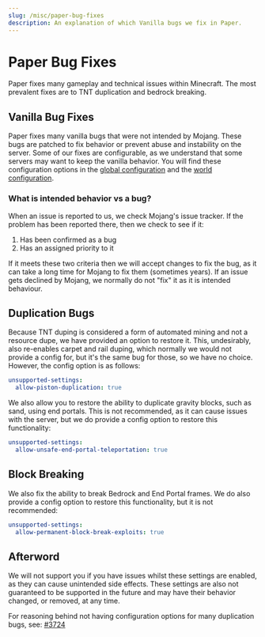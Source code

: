 ```yaml
---
slug: /misc/paper-bug-fixes
description: An explanation of which Vanilla bugs we fix in Paper.
---
```


# Paper Bug Fixes

Paper fixes many gameplay and technical issues within Minecraft. The most prevalent fixes are to TNT duplication and bedrock breaking.

## Vanilla Bug Fixes

Paper fixes many vanilla bugs that were not intended by Mojang. These bugs are patched to fix behavior or prevent abuse and
instability on the server. Some of our fixes are configurable, as we understand that some servers may want to keep the
vanilla behavior. You will find these configuration options in the [global configuration](/docs/paper/admin/reference/configuration/global-configuration.mdx)
and the [world configuration](/docs/paper/admin/reference/configuration/world-configuration.mdx).

### What is intended behavior vs a bug?

When an issue is reported to us, we check Mojang's issue tracker. If the problem has been reported there, then we
check to see if it:

1) Has been confirmed as a bug
2) Has an assigned priority to it

If it meets these two criteria then we will accept changes to fix the bug, as it can take a long time for Mojang to fix 
them (sometimes years). If an issue gets declined by Mojang, we normally do not "fix" it as it is intended behaviour.

## Duplication Bugs

Because TNT duping is considered a form of automated mining and not a resource dupe, we have provided an option to 
restore it. This, undesirably, also re-enables carpet and rail duping, which normally we would not provide a config for, 
but it's the same bug for those, so we have no choice. However, the config option is as follows:

```yaml
unsupported-settings:
  allow-piston-duplication: true
```

We also allow you to restore the ability to duplicate gravity blocks, such as sand, using end portals. This is not
recommended, as it can cause issues with the server, but we do provide a config option to restore this functionality:
```yaml
unsupported-settings:
  allow-unsafe-end-portal-teleportation: true
```

## Block Breaking

We also fix the ability to break Bedrock and End Portal frames. We do also provide a config option to restore this
functionality, but it is not recommended:
```yaml
unsupported-settings:
  allow-permanent-block-break-exploits: true
```

## Afterword

We will not support you if you have issues whilst these settings are enabled, as they can cause unintended side effects.
These settings are also not guaranteed to be supported in the future and may have their behavior changed, or removed, at any time.

For reasoning behind not having configuration options for many duplication bugs, see:
[#3724](https://github.com/PaperMC/Paper/issues/3724)
